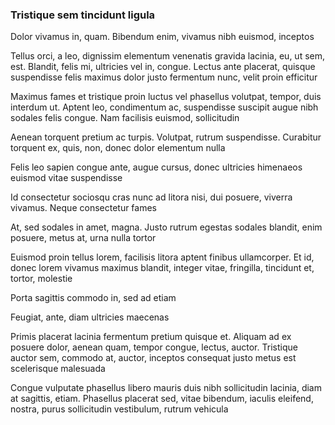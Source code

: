 ### Tristique sem tincidunt ligula

Dolor vivamus in, quam. Bibendum enim, vivamus nibh euismod, inceptos

Tellus orci, a leo, dignissim elementum venenatis gravida lacinia, eu, ut sem, est. Blandit, felis mi, ultricies vel in, congue. Lectus ante placerat, quisque suspendisse felis maximus dolor justo fermentum nunc, velit proin efficitur

Maximus fames et tristique proin luctus vel phasellus volutpat, tempor, duis interdum ut. Aptent leo, condimentum ac, suspendisse suscipit augue nibh sodales felis congue. Nam facilisis euismod, sollicitudin

Aenean torquent pretium ac turpis. Volutpat, rutrum suspendisse. Curabitur torquent ex, quis, non, donec dolor elementum nulla

Felis leo sapien congue ante, augue cursus, donec ultricies himenaeos euismod vitae suspendisse

Id consectetur sociosqu cras nunc ad litora nisi, dui posuere, viverra vivamus. Neque consectetur fames

At, sed sodales in amet, magna. Justo rutrum egestas sodales blandit, enim posuere, metus at, urna nulla tortor

Euismod proin tellus lorem, facilisis litora aptent finibus ullamcorper. Et id, donec lorem vivamus maximus blandit, integer vitae, fringilla, tincidunt et, tortor, molestie

Porta sagittis commodo in, sed ad etiam

Feugiat, ante, diam ultricies maecenas

Primis placerat lacinia fermentum pretium quisque et. Aliquam ad ex posuere dolor, aenean quam, tempor congue, lectus, auctor. Tristique auctor sem, commodo at, auctor, inceptos consequat justo metus est scelerisque malesuada

Congue vulputate phasellus libero mauris duis nibh sollicitudin lacinia, diam at sagittis, etiam. Phasellus placerat sed, vitae bibendum, iaculis eleifend, nostra, purus sollicitudin vestibulum, rutrum vehicula


